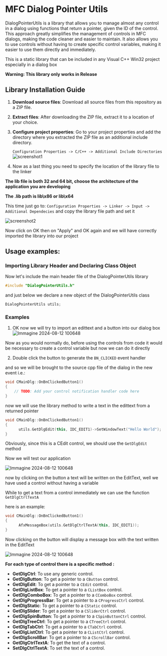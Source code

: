 # MFC Dialog Pointer Utils

DialogPointerUtils is a library that allows you to manage almost any control in a dialog using functions that return a pointer, given the ID of the control. This approach greatly simplifies the management of controls in MFC dialogs, making the code cleaner and easier to maintain. It also allows you to use controls without having to create specific control variables, making it easier to use them directly and immediately.

This is a static library that can be included in any Visual C++ Win32 project especially in a dialog box

**Warning: This library only works in Release**

## Library Installation Guide
1. **Download source files**: Download all source files from this repository as a ZIP file.
   
2. **Extract files**: After downloading the ZIP file, extract it to a location of your choice.
   
3. **Configure project properties**: Go to your project properties and add the directory where you extracted the ZIP file as an additional include directory.
   
   ```Configuration Properties -> C/C++ -> Additional Include Directories```
![screenshot1](https://github.com/user-attachments/assets/315c7f20-040e-46e9-9183-173c4916912c)


4) Now as a last thing you need to specify the location of the library file to the linker
   
**The lib file is both 32 and 64 bit, choose the architecture of the application you are developing**
   
**The .lib path is lib\x86 or lib\x64**
   
This time just go to: ```Configuration Properties -> Linker -> Input -> Additional Dependecies``` and copy the library file path and set it

![screenshot2](https://github.com/user-attachments/assets/d5bdc0ef-ea8f-4e85-9c3d-cc029f6f0d3f)

Now click on OK then on "Apply" and OK again and we will have correctly imported the library into our project

## Usage examples:

### Importing Library Header and Declaring Class Object

Now let's include the main header file of the DialogPointerUtils library

```cpp
#include "DialogPointerUtils.h"
```

and just below we declare a new object of the DialogPointerUtils class
```cpp
DialogPointerUtils utils;
```

### Examples

1) OK now we will try to import an edittext and a button into our dialog box
![Immagine 2024-08-12 100648](https://github.com/user-attachments/assets/d31e21a3-de48-4225-8eef-a264b91c4006)

Now as you would normally do, before using the controls from code it would be necessary to create a control variable but now we can do it directly

2) Double click the button to generate the ```BN_CLICKED``` event handler

and so we will be brought to the source cpp file of the dialog in the new event i.e.:

```cpp
void CMainDlg::OnBnClickedButton1()
{
	// TODO: Add your control notification handler code here
}
```

now we will use the library method to write a text in the edittext from a returned pointer

```cpp
void CMainDlg::OnBnClickedButton1()
{
      utils.GetDlgEdit(this, IDC_EDIT1)->SetWindowText("Hello World");
}
```

Obviously, since this is a CEdit control, we should use the ```GetDlgEdit``` method

Now we will test our application

![Immagine 2024-08-12 100648](https://github.com/user-attachments/assets/4c6f621d-1bc6-4816-ae62-d8a8a93127b3)

now by clicking on the button a text will be written on the EditText, well we have used a control without having a variable

While to get a text from a control immediately we can use the function ```GetDlgCtrlTextA```

here is an example:

```cpp
void CMainDlg::OnBnClickedButton1()
{
      AfxMessageBox(utils.GetDlgCtrlTextA(this, IDC_EDIT1));
}
```

Now clicking on the button will display a message box with the text written in the EditText

![Immagine 2024-08-12 100648](https://github.com/user-attachments/assets/581be9be-516a-4b5f-a0ee-4f7c7bcf5785)


**For each type of control there is a specific method :**
- **GetDlgCtrl**: To use any generic control.
- **GetDlgButton**: To get a pointer to a `CButton` control.
- **GetDlgEdit**: To get a pointer to a `CEdit` control.
- **GetDlgListBox**: To get a pointer to a `CListBox` control.
- **GetDlgComboBox**: To get a pointer to a `CComboBox` control.
- **GetDlgProgressBar**: To get a pointer to a `CProgressCtrl` control.
- **GetDlgStatic**: To get a pointer to a `CStatic` control.
- **GetDlgSlider**: To get a pointer to a `CSliderCtrl` control.
- **GetDlgSpinButton**: To get a pointer to a `CSpinButtonCtrl` control.
- **GetDlgTreeCtrl**: To get a pointer to a `CTreeCtrl` control.
- **GetDlgTabCtrl**: To get a pointer to a `CTabCtrl` control.
- **GetDlgListCtrl**: To get a pointer to a `CListCtrl` control.
- **GetDlgScrollBar**: To get a pointer to a `CScrollBar` control.
- **GetDlgCtrlTextA**: To get the text of a control.
- **SetDlgCtrlTextA**: To set the text of a control.
